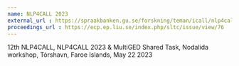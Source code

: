 ```yaml
---
name: NLP4CALL 2023
external_url : https://spraakbanken.gu.se/forskning/teman/icall/nlp4call-workshop-series/nlp4call2023
proceedings_url : https://ecp.ep.liu.se/index.php/sltc/issue/view/76
---
```


12th NLP4CALL, 
NLP4CALL 2023 & MultiGED Shared Task, 
Nodalida workshop, Tórshavn, Faroe Islands, May 22 2023
